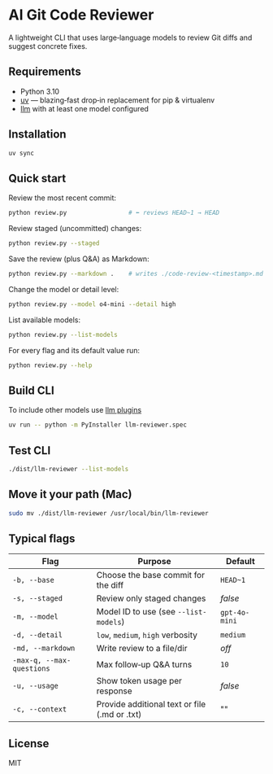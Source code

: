 # AI Git Code Reviewer

A lightweight CLI that uses large‑language models to review Git diffs and suggest concrete fixes.

## Requirements

* Python 3.10
* [uv](https://github.com/astral-sh/uv) — blazing‑fast drop‑in replacement for pip & virtualenv
* [llm](https://github.com/simonw/llm) with at least one model configured

## Installation
```bash
uv sync 
```

## Quick start

Review the most recent commit:

```bash
python review.py                 # ⬅️ reviews HEAD~1 → HEAD
```

Review staged (uncommitted) changes:

```bash
python review.py --staged
```

Save the review (plus Q\&A) as Markdown:

```bash
python review.py --markdown .    # writes ./code-review-<timestamp>.md
```

Change the model or detail level:

```bash
python review.py --model o4-mini --detail high
```

List available models:

```bash
python review.py --list-models
```

For every flag and its default value run:

```bash
python review.py --help
```

## Build CLI 
To include other models use [llm plugins](https://llm.datasette.io/en/stable/plugins/installing-plugins.html)
```bash
uv run -- python -m PyInstaller llm-reviewer.spec
```
## Test CLI
```bash
./dist/llm-reviewer --list-models 
```

## Move it your path (Mac)
```bash
sudo mv ./dist/llm-reviewer /usr/local/bin/llm-reviewer
```

## Typical flags

| Flag                      | Purpose                                       | Default      |
| ------------------------- | --------------------------------------------- | ------------ |
| `-b, --base`              | Choose the base commit for the diff           | `HEAD~1`     |
| `-s, --staged`            | Review only staged changes                    | *false*      |
| `-m, --model`             | Model ID to use (see `--list-models`)         | `gpt-4o-mini`  |
| `-d, --detail`            | `low`, `medium`, `high` verbosity             | `medium`     |
| `-md, --markdown`         | Write review to a file/dir                    | *off*        |
| `-max-q, --max-questions` | Max follow‑up Q\&A turns                      | `10`         |
| `-u, --usage`             | Show token usage per response                 | *false*      |
| `-c, --context`           | Provide additional text or file (.md or .txt) | ""           |

## License

MIT
